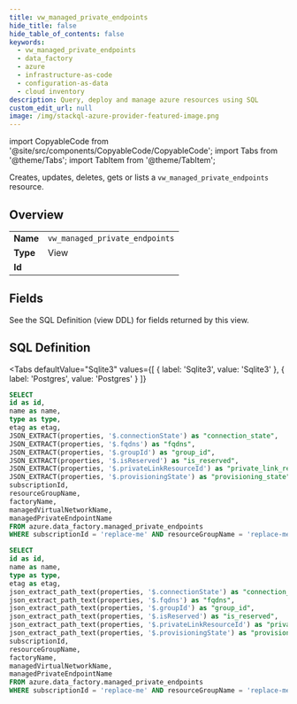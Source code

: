 ```yaml
--- 
title: vw_managed_private_endpoints
hide_title: false
hide_table_of_contents: false
keywords:
  - vw_managed_private_endpoints
  - data_factory
  - azure
  - infrastructure-as-code
  - configuration-as-data
  - cloud inventory
description: Query, deploy and manage azure resources using SQL
custom_edit_url: null
image: /img/stackql-azure-provider-featured-image.png
---
```


import CopyableCode from '@site/src/components/CopyableCode/CopyableCode';
import Tabs from '@theme/Tabs';
import TabItem from '@theme/TabItem';

Creates, updates, deletes, gets or lists a <code>vw_managed_private_endpoints</code> resource.

## Overview
<table><tbody>
<tr><td><b>Name</b></td><td><code>vw_managed_private_endpoints</code></td></tr>
<tr><td><b>Type</b></td><td>View</td></tr>
<tr><td><b>Id</b></td><td><CopyableCode code="azure.data_factory.vw_managed_private_endpoints" /></td></tr>
</tbody></table>

## Fields

See the SQL Definition (view DDL) for fields returned by this view.

## SQL Definition

<Tabs
defaultValue="Sqlite3"
values={[
{ label: 'Sqlite3', value: 'Sqlite3' },
{ label: 'Postgres', value: 'Postgres' }
]}
>
<TabItem value="Sqlite3">

```sql
SELECT
id as id,
name as name,
type as type,
etag as etag,
JSON_EXTRACT(properties, '$.connectionState') as "connection_state",
JSON_EXTRACT(properties, '$.fqdns') as "fqdns",
JSON_EXTRACT(properties, '$.groupId') as "group_id",
JSON_EXTRACT(properties, '$.isReserved') as "is_reserved",
JSON_EXTRACT(properties, '$.privateLinkResourceId') as "private_link_resource_id",
JSON_EXTRACT(properties, '$.provisioningState') as "provisioning_state",
subscriptionId,
resourceGroupName,
factoryName,
managedVirtualNetworkName,
managedPrivateEndpointName
FROM azure.data_factory.managed_private_endpoints
WHERE subscriptionId = 'replace-me' AND resourceGroupName = 'replace-me' AND factoryName = 'replace-me' AND managedVirtualNetworkName = 'replace-me';
```

</TabItem>
<TabItem value="Postgres">

```sql
SELECT
id as id,
name as name,
type as type,
etag as etag,
json_extract_path_text(properties, '$.connectionState') as "connection_state",
json_extract_path_text(properties, '$.fqdns') as "fqdns",
json_extract_path_text(properties, '$.groupId') as "group_id",
json_extract_path_text(properties, '$.isReserved') as "is_reserved",
json_extract_path_text(properties, '$.privateLinkResourceId') as "private_link_resource_id",
json_extract_path_text(properties, '$.provisioningState') as "provisioning_state",
subscriptionId,
resourceGroupName,
factoryName,
managedVirtualNetworkName,
managedPrivateEndpointName
FROM azure.data_factory.managed_private_endpoints
WHERE subscriptionId = 'replace-me' AND resourceGroupName = 'replace-me' AND factoryName = 'replace-me' AND managedVirtualNetworkName = 'replace-me';
```

</TabItem>
</Tabs>
